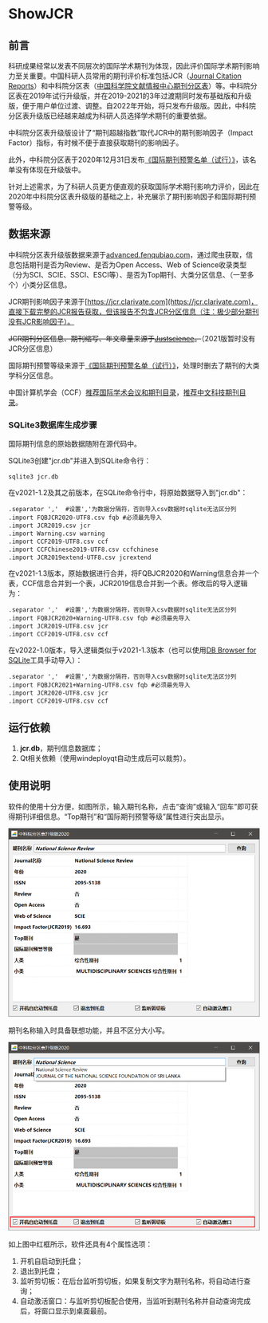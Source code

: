# ShowJCR

## 前言

科研成果经常以发表不同层次的国际学术期刊为体现，因此评价国际学术期刊影响力至关重要。中国科研人员常用的期刊评价标准包括JCR（[Journal Citation Reports](https://jcr.clarivate.com/)）和中科院分区表（[中国科学院文献情报中心期刊分区表](http://www.fenqubiao.com/)）等。中科院分区表在2019年试行升级版，并在2019-2021的3年过渡期同时发布基础版和升级版，便于用户单位过渡、调整。自2022年开始，将只发布升级版。因此，中科院分区表升级版已经越来越成为科研人员选择学术期刊的重要依据。

中科院分区表升级版设计了“期刊超越指数”取代JCR中的期刊影响因子（Impact Factor）指标，有时候不便于直接获取期刊的影响因子。

此外，中科院分区表于2020年12月31日发布[《国际期刊预警名单（试行）》](https://mp.weixin.qq.com/s/xbyJFtR2lezv6CyRrkxsdA)，该名单没有体现在升级版中。

针对上述需求，为了科研人员更方便直观的获取国际学术期刊影响力评价，因此在2020年中科院分区表升级版的基础之上，补充展示了期刊影响因子和国际期刊预警等级。

## 数据来源

中科院分区表升级版数据来源于[advanced.fenqubiao.com](http://advanced.fenqubiao.com)，通过爬虫获取，信息包括期刊是否为Review、是否为Open Access、Web of Science收录类型（分为SCI、SCIE、SSCI、ESCI等）、是否为Top期刊、大类分区信息、（一至多个）小类分区信息。

JCR期刊影响因子来源于[https://jcr.clarivate.com](https://jcr.clarivate.com)，直接下载完整的JCR报告获取，但该报告不包含JCR分区信息（注：极少部分期刊没有JCR影响因子）。

~~JCR期刊分区信息、期刊缩写、年文章量来源于[Justscience](https://sci.justscience.cn/)。~~（2021版暂时没有JCR分区信息）

国际期刊预警等级来源于[《国际期刊预警名单（试行）》](https://mp.weixin.qq.com/s/xbyJFtR2lezv6CyRrkxsdA)，处理时删去了期刊的大类学科分区信息。

中国计算机学会（CCF）[推荐国际学术会议和期刊目录](https://www.ccf.org.cn/Academic_Evaluation/By_category/)，[推荐中文科技期刊目录](https://www.ccf.org.cn/ccftjgjxskwml/)。

### SQLite3数据库生成步骤

国际期刊信息的原始数据随附在源代码中。

SQLite3创建"jcr.db"并进入到SQLite命令行：

```sqlite
sqlite3 jcr.db
```

在v2021-1.2及其之前版本，在SQLite命令行中，将原始数据导入到"jcr.db"：

```sqlite
.separator ','	#设置','为数据分隔符，否则导入csv数据时sqlite无法区分列
.import FQBJCR2020-UTF8.csv fqb	#必须最先导入
.import JCR2019.csv jcr
.import Warning.csv warning
.import CCF2019-UTF8.csv ccf
.import CCFChinese2019-UTF8.csv ccfchinese
.import JCR2019extend-UTF8.csv jcrextend
```

在v2021-1.3版本，原始数据进行合并，将FQBJCR2020和Warning信息合并一个表，CCF信息合并到一个表，JCR2019信息合并到一个表。修改后的导入逻辑为：

```sqlite
.separator ','	#设置','为数据分隔符，否则导入csv数据时sqlite无法区分列
.import FQBJCR2020+Warning-UTF8.csv fqb	#必须最先导入
.import JCR2019-UTF8.csv jcr
.import CCF2019-UTF8.csv ccf
```

在v2022-1.0版本，导入逻辑类似于v2021-1.3版本（也可以使用[DB Browser for SQLite](https://sqlitebrowser.org/)工具手动导入）：

```sqlite
.separator ','	#设置','为数据分隔符，否则导入csv数据时sqlite无法区分列
.import FQBJCR2021+Warning-UTF8.csv fqb	#必须最先导入
.import JCR2020-UTF8.csv jcr
.import CCF2019-UTF8.csv ccf
```



## 运行依赖

1. **jcr.db**，期刊信息数据库；
3. Qt相关依赖（使用windeployqt自动生成后可以裁剪）。

## 使用说明

软件的使用十分方便，如图所示，输入期刊名称，点击“查询”或输入“回车”即可获得期刊详细信息。“Top期刊”和“国际期刊预警等级”属性进行突出显示。

![image-20210109135105489](README.assets/image-20210109135105489.png)

期刊名称输入时具备联想功能，并且不区分大小写。

![image-20210109140159082](README.assets/image-20210109140159082.png)

如上图中红框所示，软件还具有4个属性选项：

1. 开机自启动到托盘；
2. 退出到托盘；
3. 监听剪切板：在后台监听剪切板，如果复制文字为期刊名称，将自动进行查询；
4. 自动激活窗口：与监听剪切板配合使用，当监听到期刊名称并自动查询完成后，将窗口显示到桌面最前。


